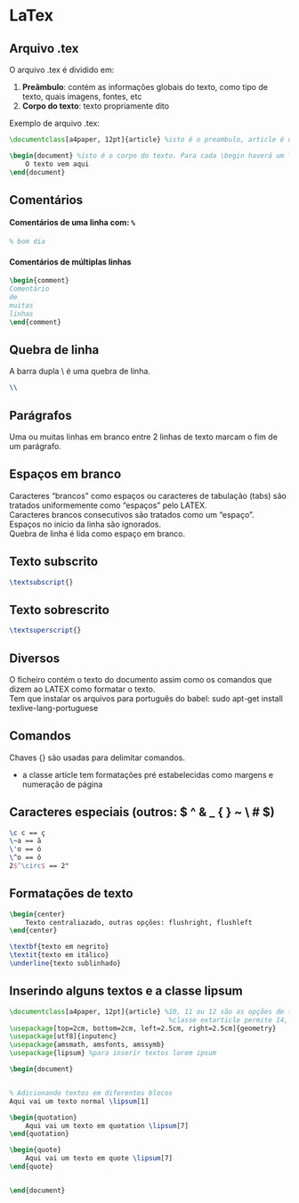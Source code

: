 # LaTex

## Arquivo .tex

O arquivo .tex é dividido em:

1. **Preâmbulo**: contém as informações globais do texto, como tipo de texto, quais imagens, fontes, etc
1. **Corpo do texto**: texto propriamente dito

Exemplo de arquivo .tex:

~~~tex
\documentclass[a4paper, 12pt]{article} %isto é o preambulo, article é o nome da classe, entre []s são as opçoes

\begin{document} %isto é o corpo do texto. Para cada \begin haverá um \end correspondente
    O texto vem aqui
\end{document}
~~~

## Comentários

#### Comentários de uma linha com: ```%```

~~~tex
% bom dia 
~~~

#### Comentários de múltiplas linhas

~~~tex
\begin{comment}
Comentário 
de
muitas
linhas
\end{comment}
~~~

## Quebra de linha

A barra dupla \\ é uma quebra de linha.  

~~~tex
\\
~~~

## Parágrafos

Uma ou muitas linhas em branco entre 2 linhas de texto marcam o fim de um parágrafo.    

## Espaços em branco

Caracteres “brancos” como espaços ou caracteres de tabulação (tabs) são tratados uniformemente como “espaços” pelo LATEX.  
Caracteres brancos consecutivos são tratados como um “espaço”.  
Espaços no inicio da linha são ignorados.  
Quebra de linha é lida como espaço em branco.  

## Texto subscrito

~~~tex
\textsubscript{}
~~~

## Texto sobrescrito

~~~tex
\textsuperscript{}
~~~

## Diversos

O ficheiro contém o texto do documento assim como os comandos que dizem ao LATEX como formatar o texto.  
Tem que instalar os arquivos para português do babel: sudo apt-get install texlive-lang-portuguese  

## Comandos

Chaves {} são usadas para delimitar comandos.  

- a classe article tem formatações pré estabelecidas como margens e numeração de página

## Caracteres especiais (outros:  $  ^ & _ { } ~ \ # $)

~~~tex
\c c == ç 
\~a == ã
\'o == ó
\^o == ô
2$^\circ$ == 2°
~~~

## Formatações de texto

~~~tex
\begin{center}
    Texto centraliazado, outras opções: flushright, flushleft
\end{center}

\textbf{texto em negrito}
\textit{texto em itálico}
\underline{texto sublinhado}
~~~

## Inserindo alguns textos e a classe lipsum

~~~tex
\documentclass[a4paper, 12pt]{article} %10, 11 ou 12 são as opções de tamanho de letra para article
                                        %classe extarticle permite 14, 17 e 20, outra classe: book
\usepackage[top=2cm, bottom=2cm, left=2.5cm, right=2.5cm]{geometry}
\usepackage[utf8]{inputenc}
\usepackage{amsmath, amsfonts, amssymb}
\usepackage{lipsum} %para inserir textos lorem ipsum

\begin{document}


% Adicionando textos em diferentes blocos
Aqui vai um texto normal \lipsum[1]

\begin{quotation}
    Aqui vai um texto em quotation \lipsum[7]
\end{quotation}

\begin{quote}
    Aqui vai um texto em quote \lipsum[7]
\end{quote}


\end{document}
~~~
